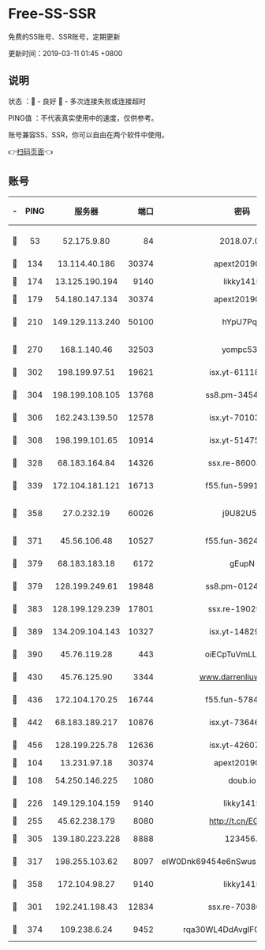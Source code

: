 # Free-SS-SSR

免费的SS账号、SSR账号，定期更新

更新时间：2019-03-11 01:45 +0800

## 说明

状态     ：🙂 - 良好 🙁 - 多次连接失败或连接超时

PING值   ：不代表真实使用中的速度，仅供参考。

账号兼容SS、SSR，你可以自由在两个软件中使用。

👉[扫码页面](https://liesauer.github.io/Free-SS-SSR/)👈

## 账号

|-|PING|服务器|端口|密码|加密方式|区域|
|:----:|:----:|:-----:|-----:|:----:|:----:|:----:|
|🙂|53|52.175.9.80|84|2018.07.07|chacha20-ietf-poly1305|HK|
|🙂|134|13.114.40.186|30374|apext2019006|chacha20|JP|
|🙂|174|13.125.190.194|9140|likky1415|aes-256-cfb|KR|
|🙂|179|54.180.147.134|30374|apext2019006|chacha20|KR|
|🙂|210|149.129.113.240|50100|hYpU7PqP|chacha20-ietf-poly1305|CN|
|🙂|270|168.1.140.46|32503|yompc535|aes-256-cfb|AU|
|🙂|302|198.199.97.51|19621|isx.yt-61118042|aes-256-cfb|US|
|🙂|304|198.199.108.105|13768|ss8.pm-34548033|aes-256-cfb|US|
|🙂|306|162.243.139.50|12578|isx.yt-70103288|aes-256-cfb|US|
|🙂|308|198.199.101.65|10914|isx.yt-51475451|aes-256-cfb|US|
|🙂|328|68.183.164.84|14326|ssx.re-86003792|aes-256-cfb|US|
|🙂|339|172.104.181.121|16713|f55.fun-59911969|aes-256-cfb|SG|
|🙂|358|27.0.232.19|60026|j9U82U53|xchacha20-ietf-poly1305|HK|
|🙂|371|45.56.106.48|10527|f55.fun-36242266|aes-256-cfb|US|
|🙂|379|68.183.183.18|6172|gEupN|aes-256-cfb|SG|
|🙂|379|128.199.249.61|19848|ss8.pm-01244950|aes-256-cfb|SG|
|🙂|383|128.199.129.239|17801|ssx.re-19029637|aes-256-cfb|SG|
|🙂|389|134.209.104.143|10327|isx.yt-14829527|aes-256-cfb|SG|
|🙂|390|45.76.119.28|443|oiECpTuVmLLxk4Ts|aes-256-cfb|AU|
|🙂|430|45.76.125.90|3344|www.darrenliuwei.com|aes-256-cfb|AU|
|🙂|436|172.104.170.25|16744|f55.fun-57847062|aes-256-cfb|SG|
|🙂|442|68.183.189.217|10876|isx.yt-73646645|aes-256-cfb|SG|
|🙂|456|128.199.225.78|12636|isx.yt-42607822|aes-256-cfb|SG|
|🙂|104|13.231.97.18|30374|apext2019006|chacha20|JP|
|🙂|108|54.250.146.225|1080|doub.io|aes-256-cfb|JP|
|🙂|226|149.129.104.159|9140|likky1415|aes-256-cfb|HK|
|🙂|255|45.62.238.179|8080|http://t.cn/EGJIyrl|rc4-md5|CA|
|🙂|305|139.180.223.228|8888|123456..|aes-256-cfb|JP|
|🙂|317|198.255.103.62|8097|eIW0Dnk69454e6nSwuspv9DmS201tQ0D|aes-256-cfb|US|
|🙂|358|172.104.98.27|9140|likky1415|aes-256-cfb|JP|
|🙁|301|192.241.198.43|12834|ssx.re-70380369|aes-256-cfb|US|
|🙁|374|109.238.6.24|9452|rqa30WL4DdAvgIFG6Fs3znzTa|aes-256-cfb|FR|
